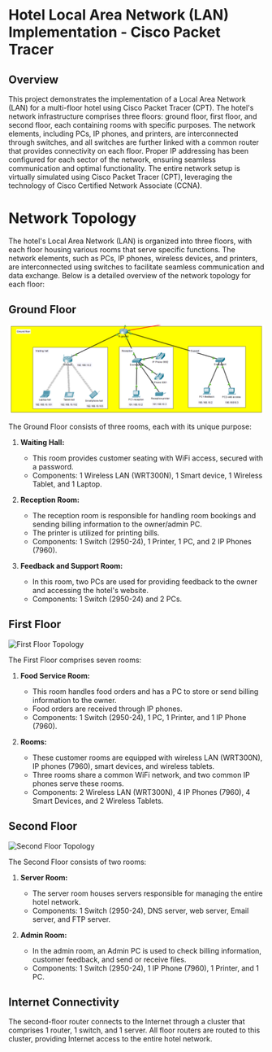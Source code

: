 # Hotel Local Area Network (LAN) Implementation - Cisco Packet Tracer

## Overview

This project demonstrates the implementation of a Local Area Network (LAN) for a multi-floor hotel using Cisco Packet Tracer (CPT). The hotel's network infrastructure comprises three floors: ground floor, first floor, and second floor, each containing rooms with specific purposes. The network elements, including PCs, IP phones, and printers, are interconnected through switches, and all switches are further linked with a common router that provides connectivity on each floor. Proper IP addressing has been configured for each sector of the network, ensuring seamless communication and optimal functionality. The entire network setup is virtually simulated using Cisco Packet Tracer (CPT), leveraging the technology of Cisco Certified Network Associate (CCNA).


# Network Topology

The hotel's Local Area Network (LAN) is organized into three floors, with each floor housing various rooms that serve specific functions. The network elements, such as PCs, IP phones, wireless devices, and printers, are interconnected using switches to facilitate seamless communication and data exchange. Below is a detailed overview of the network topology for each floor:

## Ground Floor

![Ground Floor Topology](groundfloor.png)

The Ground Floor consists of three rooms, each with its unique purpose:

1. **Waiting Hall:**
   - This room provides customer seating with WiFi access, secured with a password.
   - Components: 1 Wireless LAN (WRT300N), 1 Smart device, 1 Wireless Tablet, and 1 Laptop.

2. **Reception Room:**
   - The reception room is responsible for handling room bookings and sending billing information to the owner/admin PC.
   - The printer is utilized for printing bills.
   - Components: 1 Switch (2950-24), 1 Printer, 1 PC, and 2 IP Phones (7960).

3. **Feedback and Support Room:**
   - In this room, two PCs are used for providing feedback to the owner and accessing the hotel's website.
   - Components: 1 Switch (2950-24) and 2 PCs.

## First Floor

![First Floor Topology](path/to/first_floor_topology.png) <!-- Replace with an image depicting the first floor topology -->

The First Floor comprises seven rooms:

1. **Food Service Room:**
   - This room handles food orders and has a PC to store or send billing information to the owner.
   - Food orders are received through IP phones.
   - Components: 1 Switch (2950-24), 1 PC, 1 Printer, and 1 IP Phone (7960).

2. **Rooms:**
   - These customer rooms are equipped with wireless LAN (WRT300N), IP phones (7960), smart devices, and wireless tablets.
   - Three rooms share a common WiFi network, and two common IP phones serve these rooms.
   - Components: 2 Wireless LAN (WRT300N), 4 IP Phones (7960), 4 Smart Devices, and 2 Wireless Tablets.

## Second Floor

![Second Floor Topology](path/to/second_floor_topology.png) <!-- Replace with an image depicting the second floor topology -->

The Second Floor consists of two rooms:

1. **Server Room:**
   - The server room houses servers responsible for managing the entire hotel network.
   - Components: 1 Switch (2950-24), DNS server, web server, Email server, and FTP server.

2. **Admin Room:**
   - In the admin room, an Admin PC is used to check billing information, customer feedback, and send or receive files.
   - Components: 1 Switch (2950-24), 1 IP Phone (7960), 1 Printer, and 1 PC.

## Internet Connectivity

The second-floor router connects to the Internet through a cluster that comprises 1 router, 1 switch, and 1 server. All floor routers are routed to this cluster, providing Internet access to the entire hotel network.

